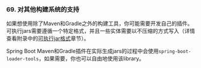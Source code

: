 ### 69. 对其他构建系统的支持

如果想使用除了Maven和Gradle之外的构建工具，你可能需要开发自己的插件。可执行jars需要遵循一个特定格式，并且一些实体需要以不压缩的方式写入（详情查看附录中的[可执行jar格式](http://docs.spring.io/spring-boot/docs/current-SNAPSHOT/reference/htmlsingle/#executable-jar)章节）。

Spring Boot Maven和Gradle插件在实际生成jars的过程中会使用`spring-boot-loader-tools`，如果需要，你也可以自由地使用该library。

